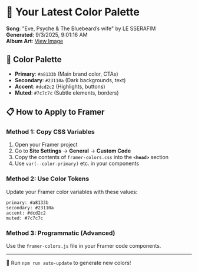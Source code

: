 # 🎨 Your Latest Color Palette

**Song**: "Eve, Psyche & The Bluebeard’s wife" by LE SSERAFIM  
**Generated**: 9/3/2025, 9:01:16 AM  
**Album Art**: [View Image](https://lastfm.freetls.fastly.net/i/u/300x300/3440483112bc2197eb2f0be4e83523b0.jpg)

## 🎨 Color Palette
- **Primary**: `#a8133b` (Main brand color, CTAs)
- **Secondary**: `#23110a` (Dark backgrounds, text)  
- **Accent**: `#dcd2c2` (Highlights, buttons)
- **Muted**: `#7c7c7c` (Subtle elements, borders)

## 📋 How to Apply to Framer

### Method 1: Copy CSS Variables
1. Open your Framer project
2. Go to **Site Settings** → **General** → **Custom Code**
3. Copy the contents of `framer-colors.css` into the **`<head>`** section
4. Use `var(--color-primary)` etc. in your components

### Method 2: Use Color Tokens
Update your Framer color variables with these values:
```
primary: #a8133b
secondary: #23110a
accent: #dcd2c2
muted: #7c7c7c
```

### Method 3: Programmatic (Advanced)
Use the `framer-colors.js` file in your Framer code components.

---
🔄 Run `npm run auto-update` to generate new colors!